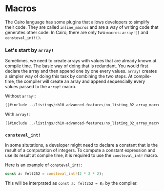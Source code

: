 # Macros

The Cairo language has some plugins that allows developers to simplify their code. They are called `inline_macros` and are a way of writing code that generates other code. In Cairo, there are only two `macros`: `array![]` and `consteval_int!()`.

### Let's start by `array!`

Sometimes, we need to create arrays with values that are already known at compile time. The basic way of doing that is redundant. You would first declare the array and then append one by one every values. `array!` creates a simpler way of doing this task by combining the two steps.
At compile-time, the compiler will create an array and append sequencially every values passed to the `array!` macro.

Without `array!`:

```rust
{{#include ../listings/ch10-advanced-features/no_listing_02_array_macro/src/lib.cairo:4:9}}
```

With `array!`:

```rust
{{#include ../listings/ch10-advanced-features/no_listing_02_array_macro/src/lib.cairo:11:11}}
```

### `consteval_int!`

In some situtations, a developer might need to declare a constant that is the result of a computation of integers. To compute a constant expression and use its result at compile time, it is required to use the `consteval_int!` macro.

Here is an example of `consteval_int!`:

```rust
const a: felt252 = consteval_int!(2 * 2 * 2);
```

This will be interprated as `const a: felt252 = 8;` by the compiler.
